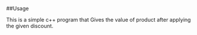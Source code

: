 ##Usage

This is a simple c++ program that Gives the value of product after applying the given discount.